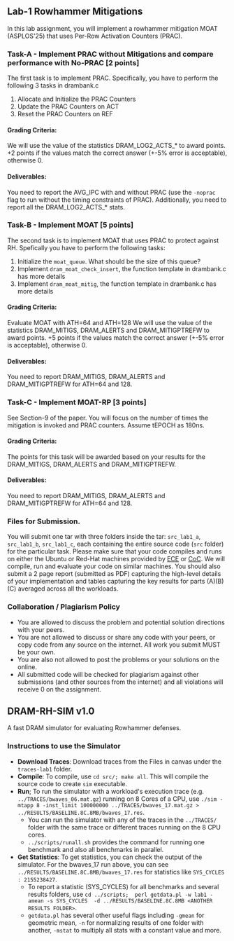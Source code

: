 ## Lab-1 Rowhammer Mitigations
     
In this lab assignment, you will implement a rowhammer mitigation MOAT (ASPLOS'25) that uses Per-Row Activation Counters (PRAC).

### Task-A - Implement PRAC without Mitigations and compare performance with No-PRAC  [2 points]
The first task is to implement PRAC. Specifically, you have to perform the following 3 tasks in drambank.c
1. Allocate and Initialize the PRAC Counters
2. Update the PRAC Counters on ACT
3. Reset the PRAC Counters on REF

#### **Grading Criteria:**  
We will use the value of the statistics DRAM_LOG2_ACTS_* to award points. +2 points if the values match the correct answer (+-5% error is acceptable), otherwise 0.

#### **Deliverables:**
You need to report the AVG_IPC with and without PRAC (use the `-noprac` flag to run without the timing constraints of PRAC). Additionally, you need to report all the DRAM_LOG2_ACTS_* stats. 

### Task-B - Implement MOAT [5 points]
The second task is to implement MOAT that uses PRAC to protect against RH. Spefically you have to perform the following tasks:
1. Initialize the `moat_queue`. What should be the size of this queue?
2. Implement `dram_moat_check_insert`, the function template in drambank.c has more details
3. Implement `dram_moat_mitig`, the function template in drambank.c has more details

#### **Grading Criteria:**
Evaluate MOAT with ATH=64 and ATH=128
We will use the value of the statistics DRAM_MITIGS, DRAM_ALERTS and DRAM_MITIGPTREFW to award points. +5 points if the values match the correct answer (+-5% error is acceptable), otherwise 0.

#### **Deliverables:**
You need to report DRAM_MITIGS, DRAM_ALERTS and DRAM_MITIGPTREFW for ATH=64 and 128.

### Task-C - Implement MOAT-RP [3 points]
See Section-9 of the paper. You will focus on the number of times the mitigation is invoked and PRAC counters. Assume tEPOCH as 180ns. 

#### **Grading Criteria:**  
The points for this task will be awarded based on your results for the DRAM_MITIGS, DRAM_ALERTS and DRAM_MITIGPTREFW. 

#### **Deliverables:**
You need to report DRAM_MITIGS, DRAM_ALERTS and DRAM_MITIGPTREFW for ATH=64 and 128.

### Files for Submission.
You will submit one tar with three folders inside the tar: `src_lab1_a`, `src_lab1_b`, `src_lab1_c`, each containing the entire source code (`src` folder) for the particular task. Please make sure that your code compiles and runs on either the Ubuntu or Red-Hat machines provided by [ECE](https://help.ece.gatech.edu/labs/names)  or [CoC](https://support.cc.gatech.edu/facilities/general-access-servers). We will compile, run and evaluate your code on similar machines.  You should also submit a 2 page report (submitted as PDF) capturing the high-level details of your implementation and tables capturing the key results for parts (A)(B)(C) averaged across all the workloads. 
  
### Collaboration / Plagiarism Policy
- You are allowed to discuss the problem and potential solution directions with your peers.
- You are not allowed to discuss or share any code with your peers, or copy code from any source on the internet. All work you submit MUST be your own.
- You are also not allowed to post the problems or your solutions on the online.
- All submitted code will be checked for plagiarism against other submissions (and other sources from the internet) and all violations will receive 0 on the assignment.


## DRAM-RH-SIM v1.0
A fast DRAM simulator for evaluating Rowhammer defenses.

### Instructions to use the Simulator
- **Download Traces**: Download traces from the Files in canvas under the `traces-lab1` folder.
- **Compile**: To compile, use `cd src/; make all`. This will compile the source code to create `sim` executable.
- **Run**; To run the simulator with a workload's execution trace (e.g. `../TRACES/bwaves_06.mat.gz`) running on 8 Cores of a CPU, use ``./sim -mtapp 8 -inst_limit 100000000 ../TRACES/bwaves_17.mat.gz > ../RESULTS/BASELINE.8C.8MB/bwaves_17.res``. 
  - You can run the simulator with any of the traces in the `../TRACES/` folder with the same trace or different traces running on the 8 CPU cores. 
  - `../scripts/runall.sh` provides the command for running one benchmark and also all benchmarks in parallel.
- **Get Statistics**: To get statistics, you can check the output of the simulator. For the bwaves_17 run above, you can see `../RESULTS/BASELINE.8C.8MB/bwaves_17.res` for statistics like `SYS_CYCLES : 2155238427`. 
  - To report a statistic (SYS_CYCLES) for all benchmarks and several results folders, use `cd ../scripts;  perl getdata.pl -w lab1 -amean -s SYS_CYCLES  -d ../RESULTS/BASELINE.8C.8MB <ANOTHER RESULTS FOLDER>`. 
  - `getdata.pl` has several other useful flags including `-gmean` for geometric mean, `-n` for normalizing results of one folder with another, `-mstat` to multiply all stats with a constant value and more.

